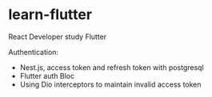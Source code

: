 # learn-flutter
React Developer study Flutter

Authentication:
  - Nest.js, access token and refresh token with postgresql
  - Flutter auth Bloc
  - Using Dio interceptors to maintain invalid access token

